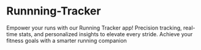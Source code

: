 # Runnning-Tracker
Empower your runs with our Running Tracker app! Precision tracking, real-time stats, and personalized insights to elevate every stride. Achieve your fitness goals with a smarter running companion
